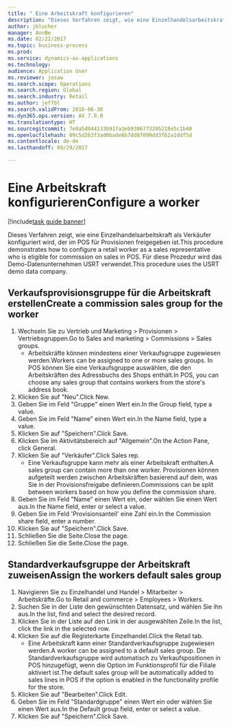 ```yaml
--- 
title: " Eine Arbeitskraft konfigurieren"
description: "Dieses Verfahren zeigt, wie eine Einzelhandelsarbeitskraft als Verkäufer konfiguriert wird, der im POS für Provisionen freigegeben ist."
author: jblucher
manager: AnnBe
ms.date: 02/22/2017
ms.topic: business-process
ms.prod: 
ms.service: dynamics-ax-applications
ms.technology: 
audience: Application User
ms.reviewer: josaw
ms.search.scope: Operations
ms.search.region: Global
ms.search.industry: Retail
ms.author: jeffbl
ms.search.validFrom: 2016-06-30
ms.dyn365.ops.version: AX 7.0.0
ms.translationtype: HT
ms.sourcegitcommit: 7e0a5d044133b917a3eb9386773205218e5c1b40
ms.openlocfilehash: 09c5d263f3ad0bade6b7dd8f099dd3f62a1ddf5d
ms.contentlocale: de-de
ms.lasthandoff: 09/29/2017

---
```

# <a name="configure-a-worker"></a><span data-ttu-id="1a5cb-103"> Eine Arbeitskraft konfigurieren</span><span class="sxs-lookup"><span data-stu-id="1a5cb-103">Configure a worker</span></span>

[!include[task guide banner](../includes/task-guide-banner.md)]

<span data-ttu-id="1a5cb-104">Dieses Verfahren zeigt, wie eine Einzelhandelsarbeitskraft als Verkäufer konfiguriert wird, der im POS für Provisionen freigegeben ist.</span><span class="sxs-lookup"><span data-stu-id="1a5cb-104">This procedure demonstrates how to configure a retail worker as a sales representative who is eligible for commission on sales in POS.</span></span> <span data-ttu-id="1a5cb-105">Für diese Prozedur wird das Demo-Datenunternehmen USRT verwendet.</span><span class="sxs-lookup"><span data-stu-id="1a5cb-105">This procedure uses the USRT demo data company.</span></span>


## <a name="create-a-commission-sales-group-for-the-worker"></a><span data-ttu-id="1a5cb-106">Verkaufsprovisionsgruppe für die Arbeitskraft erstellen</span><span class="sxs-lookup"><span data-stu-id="1a5cb-106">Create a commission sales group for the worker</span></span>
1. <span data-ttu-id="1a5cb-107">Wechseln Sie zu Vertrieb und Marketing > Provisionen > Vertriebsgruppen.</span><span class="sxs-lookup"><span data-stu-id="1a5cb-107">Go to Sales and marketing > Commissions > Sales groups.</span></span>
    * <span data-ttu-id="1a5cb-108">Arbeitskräfte können mindestens einer Verkaufsgruppe zugewiesen werden.</span><span class="sxs-lookup"><span data-stu-id="1a5cb-108">Workers can be assigned to one or more sales groups.</span></span> <span data-ttu-id="1a5cb-109">In POS können Sie eine Verkaufsgruppe auswählen, die den Arbeitskräften des Adressbuchs des Shops enthält.</span><span class="sxs-lookup"><span data-stu-id="1a5cb-109">In POS, you can choose any sales group that contains workers from the store's address book.</span></span>  
2. <span data-ttu-id="1a5cb-110">Klicken Sie auf "Neu".</span><span class="sxs-lookup"><span data-stu-id="1a5cb-110">Click New.</span></span>
3. <span data-ttu-id="1a5cb-111">Geben Sie im Feld "Gruppe" einen Wert ein.</span><span class="sxs-lookup"><span data-stu-id="1a5cb-111">In the Group field, type a value.</span></span>
4. <span data-ttu-id="1a5cb-112">Geben Sie im Feld "Name" einen Wert ein.</span><span class="sxs-lookup"><span data-stu-id="1a5cb-112">In the Name field, type a value.</span></span>
5. <span data-ttu-id="1a5cb-113">Klicken Sie auf "Speichern".</span><span class="sxs-lookup"><span data-stu-id="1a5cb-113">Click Save.</span></span>
6. <span data-ttu-id="1a5cb-114">Klicken Sie im Aktivitätsbereich auf "Allgemein".</span><span class="sxs-lookup"><span data-stu-id="1a5cb-114">On the Action Pane, click General.</span></span>
7. <span data-ttu-id="1a5cb-115">Klicken Sie auf "Verkäufer".</span><span class="sxs-lookup"><span data-stu-id="1a5cb-115">Click Sales rep.</span></span>
    * <span data-ttu-id="1a5cb-116">Eine Verkaufsgruppe kann mehr als einer Arbeitskraft enthalten.</span><span class="sxs-lookup"><span data-stu-id="1a5cb-116">A sales group can contain more than one worker.</span></span> <span data-ttu-id="1a5cb-117">Provisionen können aufgeteilt werden zwischen Arbeitskräften basierend auf dem, was Sie in der Provisionsfreigabe definieren.</span><span class="sxs-lookup"><span data-stu-id="1a5cb-117">Commissions can be split between workers based on how you define the commission share.</span></span>  
8. <span data-ttu-id="1a5cb-118">Geben Sie im Feld "Name" einen Wert ein, oder wählen Sie einen Wert aus.</span><span class="sxs-lookup"><span data-stu-id="1a5cb-118">In the Name field, enter or select a value.</span></span>
9. <span data-ttu-id="1a5cb-119">Geben Sie im Feld 'Provisionsanteil' eine Zahl ein.</span><span class="sxs-lookup"><span data-stu-id="1a5cb-119">In the Commission share field, enter a number.</span></span>
10. <span data-ttu-id="1a5cb-120">Klicken Sie auf "Speichern".</span><span class="sxs-lookup"><span data-stu-id="1a5cb-120">Click Save.</span></span>
11. <span data-ttu-id="1a5cb-121">Schließen Sie die Seite.</span><span class="sxs-lookup"><span data-stu-id="1a5cb-121">Close the page.</span></span>
12. <span data-ttu-id="1a5cb-122">Schließen Sie die Seite.</span><span class="sxs-lookup"><span data-stu-id="1a5cb-122">Close the page.</span></span>

## <a name="assign-the-workers-default-sales-group"></a><span data-ttu-id="1a5cb-123">Standardverkaufsgruppe der Arbeitskraft zuweisen</span><span class="sxs-lookup"><span data-stu-id="1a5cb-123">Assign the workers default sales group</span></span>
1. <span data-ttu-id="1a5cb-124">Navigieren Sie zu Einzelhandel und Handel > Mitarbeiter > Arbeitskräfte.</span><span class="sxs-lookup"><span data-stu-id="1a5cb-124">Go to Retail and commerce > Employees > Workers.</span></span>
2. <span data-ttu-id="1a5cb-125">Suchen Sie in der Liste den gewünschten Datensatz, und wählen Sie ihn aus.</span><span class="sxs-lookup"><span data-stu-id="1a5cb-125">In the list, find and select the desired record.</span></span>
3. <span data-ttu-id="1a5cb-126">Klicken Sie in der Liste auf den Link in der ausgewählten Zeile.</span><span class="sxs-lookup"><span data-stu-id="1a5cb-126">In the list, click the link in the selected row.</span></span>
4. <span data-ttu-id="1a5cb-127">Klicken Sie auf die Registerkarte Einzelhandel.</span><span class="sxs-lookup"><span data-stu-id="1a5cb-127">Click the Retail tab.</span></span>
    * <span data-ttu-id="1a5cb-128">Eine Arbeitskraft kann einer Standardverkaufsgruppe zugewiesen werden.</span><span class="sxs-lookup"><span data-stu-id="1a5cb-128">A worker can be assigned to a default sales group.</span></span> <span data-ttu-id="1a5cb-129">Die Standardverkaufsgruppe wird automatisch zu Verkaufspositionen in POS hinzugefügt, wenn die Option im Funktionsprofil für die Filiale aktiviert ist.</span><span class="sxs-lookup"><span data-stu-id="1a5cb-129">The default sales group will be automatically added to sales lines in POS if the option is enabled in the functionality profile for the store.</span></span>  
5. <span data-ttu-id="1a5cb-130">Klicken Sie auf "Bearbeiten".</span><span class="sxs-lookup"><span data-stu-id="1a5cb-130">Click Edit.</span></span>
6. <span data-ttu-id="1a5cb-131">Geben Sie im Feld "Standardgruppe" einen Wert ein oder wählen Sie einen Wert aus.</span><span class="sxs-lookup"><span data-stu-id="1a5cb-131">In the Default group field, enter or select a value.</span></span>
7. <span data-ttu-id="1a5cb-132">Klicken Sie auf "Speichern".</span><span class="sxs-lookup"><span data-stu-id="1a5cb-132">Click Save.</span></span>


